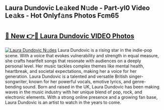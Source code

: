 ## Laura Dundovic Le𝚊ked N𝚞de - Part-yI0 Video Le𝚊ks - Hot Onlyf𝚊ns Photos Fcm65

# <h2><a href="http://ab1811.deff.icu/?id=Laura+Dundovic">🔗 New 👉🔴 Laura Dundovic VIDEO Photos</a></h2>

[![Laura Dundovic N𝚞des](https://i.imgur.com/rIISA9y.gif)](http://ab1811.deff.icu/?id=Laura+Dundovic)
Laura Dundovic is a rising star in the indie-pop scene. With a voice that evokes vulnerability and strength in equal measure, she crafts heartfelt songs that resonate with audiences on a deeply personal level. Her music tackles complex themes like mental health, heartbreak, and societal expectations, making her a voice for her generation. Laura Dundovic is a talented and versatile British singer-songwriter, known for her powerful vocals, emotive lyrics, and genre-bending sound. Born and raised in the UK, Laura Dundovic has been making waves in the music industry with her unique blend of pop, rock, and electronic elements. With a strong online presence and a growing fan base, Laura Dundovic is an artist to watch in the years to come.
